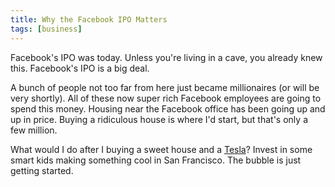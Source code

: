 ```yaml
---
title: Why the Facebook IPO Matters
tags: [business]
---
```


Facebook's IPO was today. Unless you're living in a cave, you already knew this. Facebook's IPO is a big deal.

A bunch of people not too far from here just became millionaires (or will be very shortly). All of these now super rich Facebook employees are going to spend this money. Housing near the Facebook office has been going up and up in price. Buying a ridiculous house is where I'd start, but that's only a few million.

What would I do after I buying a sweet house and a [Tesla](http://teslamotors.com/models)? Invest in some smart kids making something cool in San Francisco. The bubble is just getting started.
